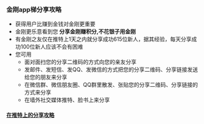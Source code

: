 ### 金刚app梯分享攻略
- 获得用户比赚到金钱对金刚更重要
- 金刚更乐意看到您<strong> 分享金刚赚积分,不花银子用金刚</strong>
- 有金刚之友仅在推特上1天之内就分享成功615位新人，据其经验，每天分享成功100位新人应该不会有困难
- 您可用
  - 面对面扫您的分享二维码的方式向您的亲友分享
  - 发邮件、发短信、发QQ、发微信的方式把您的分享二维码、分享链接发送给您的朋友来分享
  - 在微信群、微信朋友圈、QQ群里散发、张贴您的分享二维码、分享链接的方式来分享
  - 在墙外社交媒体推特、脸书上来分享

#### [在推特上的分享攻略](web/LadderMust/Help/KKShareStrategyOnTwitter/KKShareStrategyOnTwitter.md)

